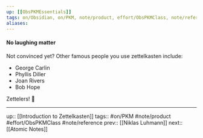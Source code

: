 ```yaml
---
up: [[ObsPKMEssentials]]
tags: on/Obsidian, on/PKM, note/product, effort/ObsPKMClass, note/reference
aliases: 
---
```

#### No laughing matter

Not convinced yet? Other famous people you use zettelkasten include:

- George Carlin 
- Phyllis Diller
- Joan Rivers 
- Bob Hope 

Zettelers! 🤣


---
up:: [[Introduction to Zettelkasten]]
tags:: #on/PKM #note/product #effort/ObsPKMClass #note/reference 
prev:: [[Niklas Luhmann]]
next:: [[Atomic Notes]]

